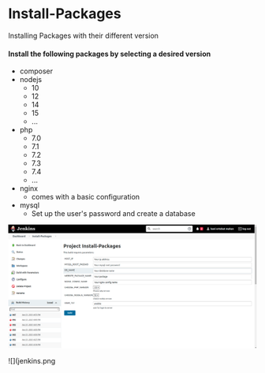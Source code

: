 # Install-Packages
Installing Packages with their different version

#### Install the following packages by selecting a desired version
- composer
- nodejs
  - 10
  - 12
  - 14
  - 15
  - ...
- php
  - 7.0
  - 7.1
  - 7.2
  - 7.3
  - 7.4
  - ...
- nginx
  - comes with a basic configuration
- mysql
  - Set up the user's password and create a database

![](env.png)

![](jenkins.png
